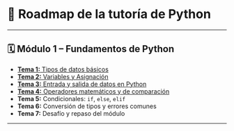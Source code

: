 # 🚣️ Roadmap de la tutoría de Python

---

## 🗓️ Módulo 1 – Fundamentos de Python

* [**Tema 1:** Tipos de datos básicos](./1-Fundamentos/1_TiposDatosBasicos/README.md)
* [**Tema 2:** Variables y Asignación](./1-Fundamentos/2_VariablesAsignacion/README.md)
* [**Tema 3:** Entrada y salida de datos en Python](./1-Fundamentos/3_EntradaSalida/README.md)
* [**Tema 4:** Operadores matemáticos y de comparación](./1-Fundamentos/4_OperadoresMatematicosComparacion/README.md)
* **Tema 5:** Condicionales: `if`, `else`, `elif`
* **Tema 6:** Conversión de tipos y errores comunes
* **Tema 7:** Desafío y repaso del módulo

---

<!-- ## 🗓️ Módulo 2 – Control de flujo y estructuras de datos

* **Tema 8:** Bucles `while`: repeticiones controladas
* **Tema 9:** Bucles `for` y la función `range()`
* **Tema 10:** Listas: creación, acceso, modificación y métodos básicos
* **Tema 11:** Tuplas y diferencias con listas
* **Tema 12:** Diccionarios: claves, valores y acceso
* **Tema 13:** Conjuntos (`set`) y operaciones con conjuntos
* **Tema 14:** Desafío del módulo: simulación con estructuras de datos

---

## 🗓️ Módulo 3 – Funciones y módulos

* **Tema 15:** ¿Qué es una función? Cómo definir y llamar funciones
* **Tema 16:** Parámetros y retorno de valores (`return`)
* **Tema 17:** Funciones integradas y funciones anidadas
* **Tema 18:** Alcance de variables (local vs global)
* **Tema 19:** Módulos en Python: importar y usar librerías (`math`, `random`)
* **Tema 20:** Crear tus propios módulos
* **Tema 21:** Desafío: proyecto usando funciones

---

## 🗓️ Módulo 4 – Archivos y manejo de errores

* **Tema 22:** Lectura y escritura de archivos (`.txt`)
* **Tema 23:** Modo lectura, escritura y append
* **Tema 24:** Uso de `with open()`
* **Tema 25:** Manejo de errores con `try`, `except`
* **Tema 26:** Validaciones básicas de entrada del usuario
* **Tema 27:** Introducción a depuración de errores
* **Tema 28:** Desafío del módulo: app de notas o gestor de tareas simple

---

## 🗓️ Módulo 5 – Programación orientada a objetos

* **Tema 29:** ¿Qué es la POO? Clases y objetos
* **Tema 30:** Métodos y atributos
* **Tema 31:** `__init__`, el constructor
* **Tema 32:** Herencia entre clases
* **Tema 33:** Encapsulamiento y propiedades
* **Tema 34:** Métodos especiales (`__str__`, `__repr__`)
* **Tema 35:** Desafío: sistema de usuarios o inventario con clases

---

## 🗓️ Módulo 6 – Nivel intermedio

* **Tema 36:** List comprehension y dict comprehension
* **Tema 37:** Expresiones lambda
* **Tema 38:** Funciones `map`, `filter` y `reduce`
* **Tema 39:** Decoradores (introducción)
* **Tema 40:** Manejo de fechas con `datetime`
* **Tema 41:** Generadores e iteradores
* **Tema 42:** Desafío: mini-analizador de texto

---

## 🗓️ Módulo 7 – Proyecto final e introducción a herramientas útiles

* **Tema 43:** Estructura de un proyecto en Python
* **Tema 44:** Instalación y uso de librerías con `pip`
* **Tema 45:** Buenas prácticas: PEP8, comentarios, documentación
* **Tema 46:** Pruebas básicas (`assert`, `try-except`)
* **Tema 47:** Proyecto final parte 1
* **Tema 48:** Proyecto final parte 2
* **Tema 49:** Presentación del proyecto final y conclusiones -->